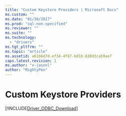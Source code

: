 ```yaml
---
title: "Custom Keystore Providers | Microsoft Docs"
ms.custom: ""
ms.date: "01/30/2017"
ms.prod: "sql-non-specified"
ms.reviewer: ""
ms.suite: ""
ms.technology: 
  - "drivers"
ms.tgt_pltfrm: ""
ms.topic: "article"
ms.assetid: a6166d7d-ef34-4f87-bd1b-838d3ca59ae7
caps.latest.revision: 1
ms.author: "v-jasonl"
author: "MightyPen"
---
```

# Custom Keystore Providers
[!INCLUDE[Driver_ODBC_Download](../../../includes/driver_odbc_download.md)]
